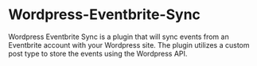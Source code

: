 # Wordpress-Eventbrite-Sync

Wordpress Eventbrite Sync is a plugin that will sync events from an Eventbrite account with your Wordpress site. The plugin utilizes a custom post type to store the events using the Wordpress API.
